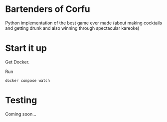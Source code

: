# Bartenders of Corfu

Python implementation of the best game ever made (about making cocktails and getting drunk and also winning through spectacular kareoke)

# Start it up

Get Docker.

Run 

```
docker compose watch
```

# Testing

Coming soon...
